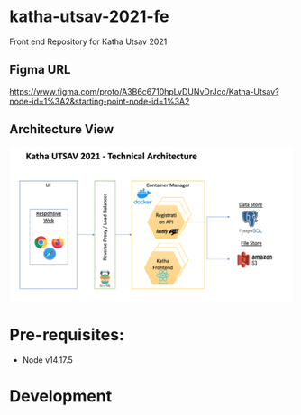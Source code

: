 # katha-utsav-2021-fe
Front end Repository for Katha Utsav 2021

## Figma URL
https://www.figma.com/proto/A3B6c6710hpLvDUNvDrJcc/Katha-Utsav?node-id=1%3A2&starting-point-node-id=1%3A2

## Architecture View
![Architecture Diagram](./Katha_Utsav_Architecture.png)

# Pre-requisites:
  *  Node v14.17.5

# Development

